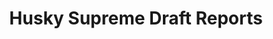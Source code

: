 ---
title: "Husky Supreme Draft Reports"
description: "Draft reports for all members of the husky supreme league."
weight: 10
---